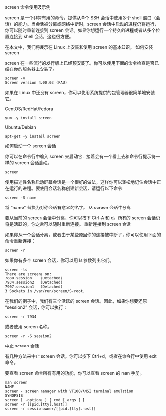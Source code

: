 screen 命令使用及示例

screen 是一个非常有用的命令，提供从单个 SSH 会话中使用多个 shell 窗口（会话）的能力。当会话被分离或网络中断时，screen 会话中启动的进程仍将运行，你可以随时重新连接到 screen 会话。如果你想运行一个持久的进程或者从多个位置连接到 shell 会话，这也很方便。

在本文中，我们将展示在 Linux 上安装和使用 screen 的基本知识。
如何安装 screen

screen 在一些流行的发行版上已经预安装了。你可以使用下面的命令检查是否已经在你的服务器上安装了。

    screen -v
    Screen version 4.00.03 (FAU)

如果在 Linux 中还没有 screen，你可以使用系统提供的包管理器很简单地安装它。

CentOS/RedHat/Fedora

    yum -y install screen

Ubuntu/Debian

    apt-get -y install screen

如何启动一个 screen 会话

你可以在命令行中输入 screen 来启动它，接着会有一个看上去和命令行提示符一样的 screen 会话启动。

    screen

使用描述性名称启动屏幕会话是一个很好的做法，这样你可以轻松地记住会话中正在运行的进程。要使用会话名称创建新会话，请运行以下命令：

    screen -S name

将 “name” 替换为对你会话有意义的名字。
从 screen 会话中分离

要从当前的 screen 会话中分离，你可以按下 Ctrl-A 和 d。所有的 screen 会话仍将是活跃的，你之后可以随时重新连接。
重新连接到 screen 会话

如果你从一个会话分离，或者由于某些原因你的连接被中断了，你可以使用下面的命令重新连接：

    screen -r

如果你有多个 screen 会话，你可以用 ls 参数列出它们。

    screen -ls
    There are screens on:
    7880.session    (Detached)
    7934.session2   (Detached)
    7907.session1   (Detached)
    3 Sockets in /var/run/screen/S-root.

在我们的例子中，我们有三个活跃的 screen 会话。因此，如果你想要还原 “session2” 会话，你可以执行：

    screen -r 7934

或者使用 screen 名称。

    screen -r -S session2

中止 screen 会话

有几种方法来中止 screen 会话。你可以按下 Ctrl+d，或者在命令行中使用 exit 命令。

要查看 screen 命令所有有用的功能，你可以查看 screen 的 man 手册。

    man screen
    NAME
    screen - screen manager with VT100/ANSI terminal emulation
    SYNOPSIS
    screen [ -options ] [ cmd [ args ] ]
    screen -r [[pid.]tty[.host]]
    screen -r sessionowner/[[pid.]tty[.host]]
